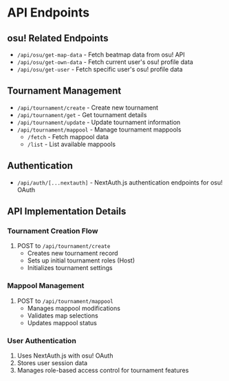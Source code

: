 # API Endpoints

## osu! Related Endpoints

- `/api/osu/get-map-data` - Fetch beatmap data from osu! API
- `/api/osu/get-own-data` - Fetch current user's osu! profile data
- `/api/osu/get-user` - Fetch specific user's osu! profile data

## Tournament Management

- `/api/tournament/create` - Create new tournament
- `/api/tournament/get` - Get tournament details
- `/api/tournament/update` - Update tournament information
- `/api/tournament/mappool` - Manage tournament mappools
  - `/fetch` - Fetch mappool data
  - `/list` - List available mappools

## Authentication

- `/api/auth/[...nextauth]` - NextAuth.js authentication endpoints for osu! OAuth

## API Implementation Details

### Tournament Creation Flow

1. POST to `/api/tournament/create`
   - Creates new tournament record
   - Sets up initial tournament roles (Host)
   - Initializes tournament settings

### Mappool Management

1. POST to `/api/tournament/mappool`
   - Manages mappool modifications
   - Validates map selections
   - Updates mappool status

### User Authentication

1. Uses NextAuth.js with osu! OAuth
2. Stores user session data
3. Manages role-based access control for tournament features

